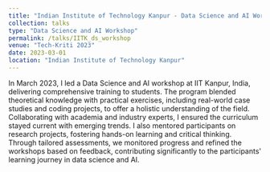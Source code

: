 ```yaml
---
title: "Indian Institute of Technology Kanpur - Data Science and AI Workshop"
collection: talks
type: "Data Science and AI Workshop"
permalink: /talks/IITK_ds_workshop
venue: "Tech-Kriti 2023"
date: 2023-03-01
location: "Indian Institute of Technology Kanpur"
---
```


In March 2023, I led a Data Science and AI workshop at IIT Kanpur, India, delivering comprehensive training to students. The program blended theoretical knowledge with practical exercises, including real-world case studies and coding projects, to offer a holistic understanding of the field. Collaborating with academia and industry experts, I ensured the curriculum stayed current with emerging trends. I also mentored participants on research projects, fostering hands-on learning and critical thinking. Through tailored assessments, we monitored progress and refined the workshops based on feedback, contributing significantly to the participants' learning journey in data science and AI.
